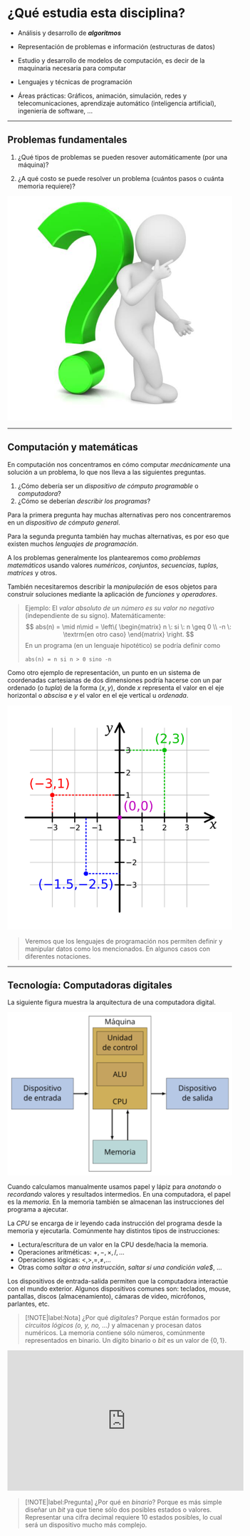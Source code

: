 # ¿Qué estudia esta disciplina?

* Análisis y desarrollo de ***algoritmos***

* Representación de problemas e información (estructuras de datos)

* Estudio y desarrollo de modelos de computación, es decir de la maquinaria
  necesaria para computar

* Lenguajes y técnicas de programación

* Áreas prácticas: Gráficos, animación, simulación, redes y telecomunicaciones,
  aprendizaje automático (inteligencia artificial), ingeniería de software, ...

-------------------------------------------------------------------------------

## Problemas fundamentales

 1. ¿Qué tipos de problemas se pueden resover automáticamente (por una máquina)?

 2. ¿A qué costo se puede resolver un problema (cuántos pasos o cuánta memoria
    requiere)?

![pregunta .center](img/pregunta.jpg ':size=25%')

-------------------------------------------------------------------------------

## Computación y matemáticas

En computación nos concentramos en cómo computar *mecánicamente* una solución a
un problema, lo que nos lleva a las siguientes preguntas.

1. ¿Cómo debería ser un *dispositivo de cómputo programable* o *computadora*?
2. ¿Cómo se deberían *describir los programas*?

Para la primera pregunta hay muchas alternativas pero nos concentraremos en un
*dispositivo de cómputo general*.

Para la segunda pregunta también hay muchas alternativas, es por eso que existen
muchos *lenguajes de programación*.

A los problemas generalmente los plantearemos como *problemas matemáticos*
usando valores *numéricos*, *conjuntos*, *secuencias*, *tuplas*, *matrices* y otros.

También necesitaremos describir la *manipulación* de esos objetos para construir
soluciones mediante la aplicación de *funciones* y *operadores*.

> Ejemplo: El *valor absoluto de un número es su valor no negativo*
> (independiente de su signo).
> Matemáticamente:
> $$ 
> abs(n) = \mid n\mid =   \left\{
>                           \begin{matrix} 
>                             n  \: si \: n \geq 0 \\
>                             -n \: \textrm{en otro caso}
>                           \end{matrix}
>                         \right.
> $$
> En un programa (en un lenguaje hipotético) se podría definir como
> ```
> abs(n) = n si n > 0 sino -n
> ```

Como otro ejemplo de representación, un punto en un sistema de coordenadas
cartesianas de dos dimensiones podría hacerse con un par ordenado (o *tupla*) de
la forma $(x,y)$, donde $x$ representa el valor en el eje horizontal o *abscisa*
e $y$ el valor en el eje vertical u *ordenada*.

![Coordenadas cartesianas .center](img/cartesian-coordinate-system.svg ":size=50%")

> Veremos que los lenguajes de programación nos permiten definir y manipular
> datos como los mencionados. En algunos casos con diferentes notaciones.

----------------------------------------------------------------------------

## Tecnología: Computadoras digitales

La siguiente figura muestra la arquitectura de una computadora digital.

![hardware .center](img/hardware.png ':size=50%')

Cuando calculamos manualmente usamos papel y lápiz para *anotando* o
*recordando* valores y resultados intermedios. En una computadora, el papel es
la *memoria*. En la memoria también se almacenan las instrucciones del programa
a ajecutar.

La *CPU* se encarga de ir leyendo cada instrucción del programa desde la
memoria y ejecutarla. Comúnmente hay distintos tipos de instrucciones:

- Lectura/escritura de un valor en la CPU desde/hacia la memoria.
- Operaciones aritméticas: $+, -, \times, /, \ldots$
- Operaciones lógicas: $<, >, =, \neq, \ldots$
- Otras como *saltar a otra instrucción*, *saltar si una condición vale$*, ...

Los dispositivos de entrada-salida permiten que la computadora interactúe con el
mundo exterior. Algunos dispositivos comunes son: teclados, mouse, pantallas,
discos (almacenamiento), cámaras de video, micrófonos, parlantes, etc.

> [!NOTE|label:Nota]
> ¿Por qué *digitales*? Porque están formados por *circuitos lógicos (o, y, no,
> ...)* y almacenan y procesan datos numéricos. La memoria contiene sólo
> números, comúnmente representados en binario. Un dígito binario o *bit* es un
> valor de $\{0,1\}$.

<iframe width="530" height="315" src="https://www.youtube.com/embed/icrl3U0IVqw?si=qhdyxsDjpU8fuGQc" title="YouTube video player" frameborder="0" allow="accelerometer; autoplay; clipboard-write; encrypted-media; gyroscope; picture-in-picture; web-share" allowfullscreen></iframe>

> [!NOTE|label:Pregunta]
> ¿Por qué en *binario*? Porque es más simple diseñar un *bit* ya que tiene sólo
> dos posibles estados o valores. Representar una cifra decimal requiere 10
> estados posibles, lo cual será un dispositivo mucho más complejo.